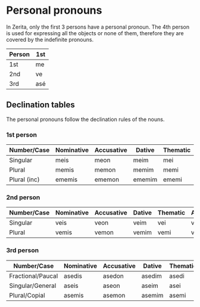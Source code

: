 # Personal pronouns

In Zerita, only the first 3 persons have a personal pronoun.
The 4th person is used for expressing all the objects or none of them,
therefore they are covered by the indefinite pronouns.

| Person | 1st |
| ------ | --- |
| 1st    | me  |
| 2nd    | ve  |
| 3rd    | asé |

## Declination tables

The personal pronouns follow the declination rules of the nouns.

### 1st person

| Number/Case  | Nominative | Accusative | Dative | Thematic | Absolutive |
| ------------ | ---------- | ---------- | ------ | -------- | ---------- |
| Singular     | meis       | meon       | meim   | mei      | me         |
| Plural       | memis      | memon      | memim  | memi     | meme       |
| Plural (inc) | ememis     | ememon     | ememim | ememi    | ememe      |

### 2nd person

| Number/Case | Nominative | Accusative | Dative | Thematic | Absolutive |
| ----------- | ---------- | ---------- | ------ | -------- | ---------- |
| Singular    | veis       | veon       | veim   | vei      | ve         |
| Plural      | vemis      | vemon      | vemim  | vemi     | veme       |

### 3rd person

| Number/Case       | Nominative | Accusative | Dative | Thematic | Absolutive |
| ----------------- | ---------- | ---------- | ------ | -------- | ---------- |
| Fractional/Paucal | asedis     | asedon     | asedim | asedi    | asede      |
| Singular/General  | aseis      | aseon      | aseim  | asei     | asé        |
| Plural/Copial     | asemis     | asemon     | asemim | asemi    | aseme      |
